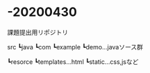 # -20200430
課題提出用リポジトリ

src
┗java
  ┗com
    ┗example
      ┗demo…javaソース群
      
┗resorce
  ┗templates…html
  ┗static…css,jsなど
